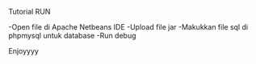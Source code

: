 Tutorial RUN

-Open file di Apache Netbeans IDE
-Upload file jar
-Makukkan file sql di phpmysql untuk database 
-Run debug

Enjoyyyy
